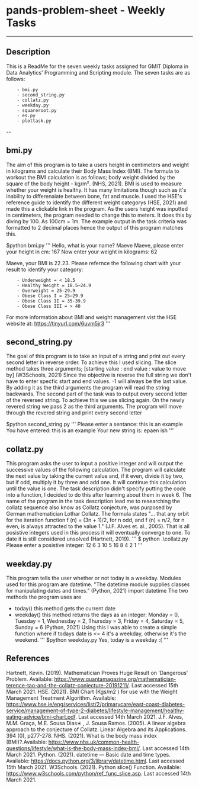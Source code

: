 # pands-problem-sheet - Weekly Tasks
---

## Description
This is a ReadMe for the seven weekly tasks assigned for GMIT Diploma in Data Analytics' Programming and Scripting module.
The seven tasks are as follows:
        
        - bmi.py
        - second_string.py
        - collatz.py
        - weekday.py
        - squareroot.py
        - es.py
        - plottask.py

-- 
## bmi.py
The aim of this program is to take a users height in centimeters and weight in kilograms and calculate their Body Mass Index (BMI).
The formula to workout the BMI calculation is as follows; body weight divided by the square of the body height - kg/m². (NHS, 2021).
BMI is used to measure whether your weight is healthy. It has many limitations though such as it's inability to differenaiate between bone, fat and muscle.
I used the HSE's reference guide to identify the different weight categorys (HSE, 2021) and made this a clickable link in the program.
As the users height was inputted in centimeters, the program needed to change this to meters. It does this by diving by 100. As 100cm = 1m.
The example output in the task criteria was formatted to 2 decimal places hence the output of this program matches this.

$python bmi.py
'''
Hello, what is your name? Maeve
Maeve, please enter your height in cm: 167
Now enter your weight in kilograms: 62

Maeve, your BMI is 22.23.
Please refernce the following chart with your result to identify your category:

        - Underweight = < 18.5
        - Healthy Weight = 18.5–24.9
        - Overweight = 25-29.9
        - Obese Class I = 25–29.9
        - Obese Class II = 35-39.9
        - Obese Class III = > 40

For more information about BMI and weight management vist the HSE website at: https://tinyurl.com/6uvm5jr3
'''

## second_string.py
The goal of this program is to take an input of a string and print out every second letter in reverse order.
To achieve this I used slicing. The slice method takes three arguments; [starting value : end value : value to move by] (W3Schools, 2021)
Since the objective is reverse the full string we don't have to enter specfic start and end values. 
-1 will always be the last value. By adding it as the third arguments the program will read the string backwards.
The second part of the task was to output every second letter of the reversed string.
To achieve this we use slicing again. On the newly revered string we pass 2 as the third arguments. 
The program will move through the revered string and print every second letter


$python second_string.py
    '''
    Please enter a sentance: this is an example
    You have entered:
                    this is an example
    Your new string is:
                    epaen ish
    '''

## collatz.py
This program asks the user to input a positive integer and will output the successive values of the following calculation. The program will calculate the next value by taking the current value and, if it even, divide it by two, but if odd, multiply it by three and add one. It will continue this calculation until the value is one. 
The task description didn't specify putting the code into a function, I decided to do this after learning about them in week 6.
The name of the program in the task description lead me to researching the collatz sequence also know as Collatz conjecture, was purposed by German mathematician Lothar Collatz. The formula states "... that any orbit for the iteration function f (n) = (3n + 1)/2, for n odd, and f (n) = n/2, for n even, is always attracted to the value 1." (J.F. Alves et. al., 2005). That is all posistive integers used in this process it will eventually converge to one. To date it is still considered unsolved (Hartnett, 2019).
         '''
        $ python .\collatz.py
        Please enter a posistive integer: 12
        6
        3
        10
        5
        16
        8
        4
        2
        1
        '''

## weekday.py
This program tells the user whether or not today is a weekday.
Modules used for this program are datetime. "The datetime module supplies classes for manipulating dates and times." (Python, 2021)
        import datetime
The two methods the program uses are 
- today() this method gets the current date
- weekday() this method returns the days as an integer: Monday = 0, Tuesday = 1, Wednesday = 2, Thursday = 3, Friday = 4, Saturday = 5, Sunday = 6 (Python, 2021)
Using this I was able to create a simple function where if todays date is <= 4 it's a weekday, otherwise it's the weekend.
        '''
        $python weekday.py
        Yes, today is a weekday :(
        '''



## References
Hartnett, Kevin. (2019). Mathematician Proves Huge Result on ‘Dangerous’ Problem. Available: https://www.quantamagazine.org/mathematician-terence-tao-and-the-collatz-conjecture-20191211/. Last accessed 15th March 2021.
HSE. (2021). BMI Chart (Kgs/m2 ) for use with the Weight Management Treatment Algorithm. 
Available: https://www.hse.ie/eng/services/list/2/primarycare/east-coast-diabetes-service/management-of-type-2-diabetes/lifestyle-management/healthy-eating-advice/bmi-chart.pdf. Last accessed 14th March 2021.
J.F. Alves, M.M. Graça, M.E. Sousa Dias∗ , J. Sousa Ramos. (2005). A linear algebra approach to the conjecture of Collatz. Linear Algebra and its Applications. 394 (0), p277-278.
NHS. (2021). What is the body mass index (BMI)?.Available: https://www.nhs.uk/common-health-questions/lifestyle/what-is-the-body-mass-index-bmi/. Last accessed 14th March 2021.
Python. (2021). datetime — Basic date and time types. Available: https://docs.python.org/3/library/datetime.html. Last accessed 15th March 2021.
W3Schools. (2021). Python slice() Function. Available: https://www.w3schools.com/python/ref_func_slice.asp. Last accessed 14th March 2021.
